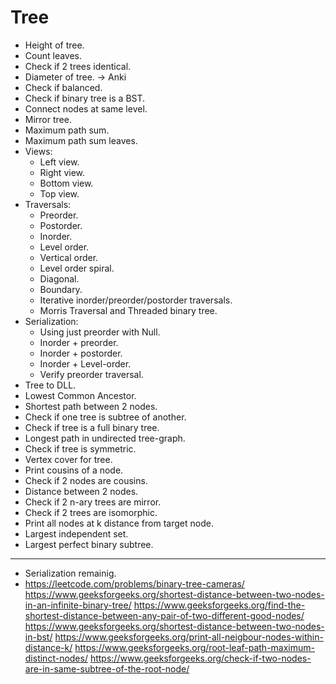 # Tree

- Height of tree.
- Count leaves.
- Check if 2 trees identical.
- Diameter of tree. -> Anki
- Check if balanced.
- Check if binary tree is a BST.
- Connect nodes at same level.
- Mirror tree.
- Maximum path sum.
- Maximum path sum leaves.
- Views:
  - Left view.
  - Right view.
  - Bottom view.
  - Top view.
- Traversals:
  - Preorder.
  - Postorder.
  - Inorder.
  - Level order.
  - Vertical order.
  - Level order spiral.
  - Diagonal.
  - Boundary.
  - Iterative inorder/preorder/postorder traversals.
  - Morris Traversal and Threaded binary tree.
- Serialization:
  - Using just preorder with Null.
  - Inorder + preorder.
  - Inorder + postorder.
  - Inorder + Level-order.
  - Verify preorder traversal.
- Tree to DLL.
- Lowest Common Ancestor.
- Shortest path between 2 nodes.
- Check if one tree is subtree of another.
- Check if tree is a full binary tree.
- Longest path in undirected tree-graph.
- Check if tree is symmetric.
- Vertex cover for tree.
- Print cousins of a node.
- Check if 2 nodes are cousins.
- Distance between 2 nodes.
- Check if 2 n-ary trees are mirror.
- Check if 2 trees are isomorphic.
- Print all nodes at k distance from target node.
- Largest independent set.
- Largest perfect binary subtree.


--- 

- Serialization remainig.
- https://leetcode.com/problems/binary-tree-cameras/
https://www.geeksforgeeks.org/shortest-distance-between-two-nodes-in-an-infinite-binary-tree/
https://www.geeksforgeeks.org/find-the-shortest-distance-between-any-pair-of-two-different-good-nodes/
https://www.geeksforgeeks.org/shortest-distance-between-two-nodes-in-bst/
https://www.geeksforgeeks.org/print-all-neigbour-nodes-within-distance-k/
https://www.geeksforgeeks.org/root-leaf-path-maximum-distinct-nodes/
https://www.geeksforgeeks.org/check-if-two-nodes-are-in-same-subtree-of-the-root-node/
